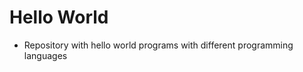 Hello World
===========

* Repository with hello world programs with different programming languages